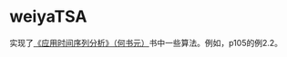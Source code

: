 # weiyaTSA

实现了[《应用时间序列分析》（何书元）](https://github.com/szcf-weiya/weiyaTSA/blob/master/book.jpg)书中一些算法。例如，p105的例2.2。

